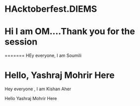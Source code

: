 # HAcktoberfest.DIEMS

#  Hi I am OM....Thank you for the session 
=======
HEy everyone, I am Soumili

Hello, Yashraj Mohrir Here
=======
Hey everyone , I am Kishan Aher

Hello Yashraj Mohrir Here

